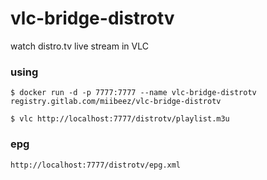 # vlc-bridge-distrotv

watch distro.tv live stream in VLC

### using

`$ docker run -d -p 7777:7777 --name vlc-bridge-distrotv registry.gitlab.com/miibeez/vlc-bridge-distrotv`

`$ vlc http://localhost:7777/distrotv/playlist.m3u`

### epg

`http://localhost:7777/distrotv/epg.xml`
